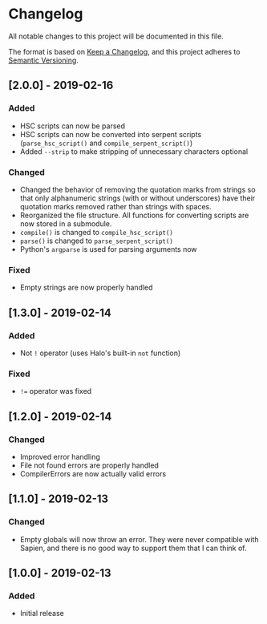 # Changelog
All notable changes to this project will be documented in this file.

The format is based on [Keep a Changelog](https://keepachangelog.com/en/1.0.0/),
and this project adheres to [Semantic Versioning](https://semver.org/spec/v2.0.0.html).

## [2.0.0] - 2019-02-16
### Added
- HSC scripts can now be parsed
- HSC scripts can now be converted into serpent scripts (`parse_hsc_script()` and `compile_serpent_script()`)
- Added `--strip` to make stripping of unnecessary characters optional

### Changed
- Changed the behavior of removing the quotation marks from strings so that only alphanumeric strings (with or without
underscores) have their quotation marks removed rather than strings with spaces.
- Reorganized the file structure. All functions for converting scripts are now stored in a submodule.
- `compile()` is changed to `compile_hsc_script()`
- `parse()` is changed to `parse_serpent_script()`
- Python's `argparse` is used for parsing arguments now

### Fixed
- Empty strings are now properly handled

## [1.3.0] - 2019-02-14
### Added
- Not `!` operator (uses Halo's built-in `not` function)

### Fixed
- `!=` operator was fixed

## [1.2.0] - 2019-02-14
### Changed
- Improved error handling
- File not found errors are properly handled
- CompilerErrors are now actually valid errors

## [1.1.0] - 2019-02-13
### Changed
- Empty globals will now throw an error. They were never compatible with Sapien, and there is no good way to support
them that I can think of.

## [1.0.0] - 2019-02-13
### Added
- Initial release
